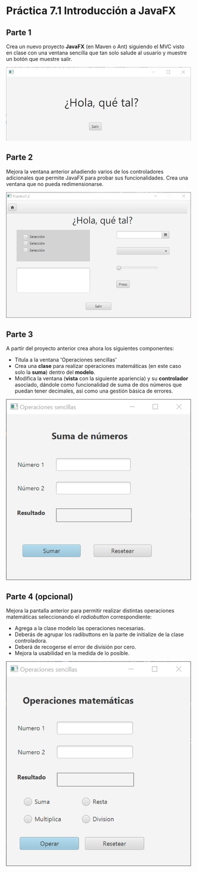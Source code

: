 # Práctica 7.1 Introducción a JavaFX

## Parte 1

Crea un nuevo proyecto **JavaFX** (en Maven o Ant) siguiendo el MVC visto en clase con una ventana sencilla que tan solo salude al usuario y muestre un botón que muestre salir.

![](media/captura_1_1.png)


## Parte 2

Mejora la ventana anterior añadiendo varios de los controladores adicionales que permite JavaFX para probar sus funcionalidades. Crea una ventana que no pueda redimensionarse.

![](media/captura_1_2.png)


## Parte 3

A partir del proyecto anterior crea ahora los siguientes componentes:

   -   Titula a la ventana 'Operaciones sencillas'
   -   Crea una **clase** para realizar operaciones matemáticas (en este caso solo la **suma**) dentro del **modelo**.
   -   Modifica la ventana (**vista** con la siguiente apariencia) y su **controlador** asociado, dándole como funcionalidad de suma de dos números que puedan tener decimales, así como una gestión básica de errores.

![](media/e21a7c4bffc20669a0adffd35b121e22.png)


## Parte 4 (opcional)

Mejora la pantalla anterior para permitir realizar distintas operaciones matemáticas seleccionando el *radiobutton* correspondiente:

-  Agrega a la clase modelo las operaciones necesarias.
-  Deberás de agrupar los radibuttons en la parte de initialize de la clase controladora.
-  Deberá de recogerse el error de división por cero.
-  Mejora la usabilidad en la medida de lo posible.

![](media/captura_1_4.png)